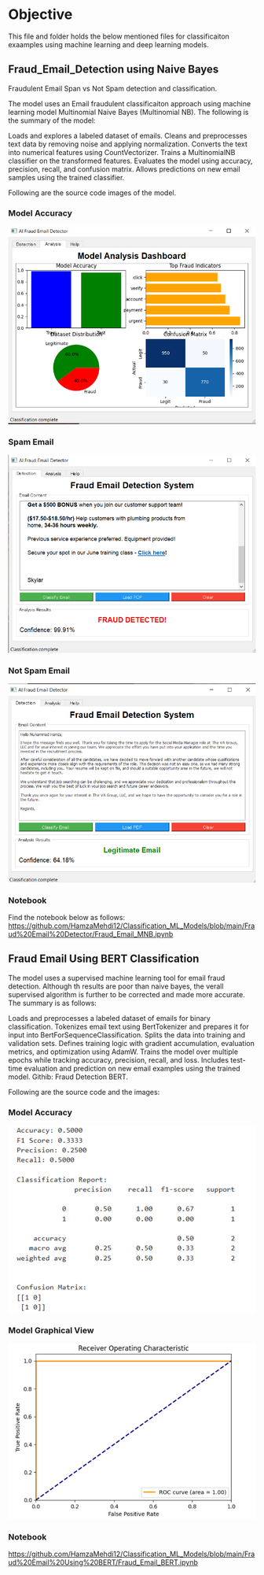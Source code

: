 # Objective
This file and folder holds the below mentioned files for classificaiton exaamples using machine learning and deep learning models.

## Fraud_Email_Detection using Naive Bayes
Fraudulent Email Span vs Not Spam detection and classification.


The model uses an Email fraudulent classificaiton approach using machine learning model Multinomial Naive Bayes (Multinomial NB). The following is the summary of the model:

Loads and explores a labeled dataset of emails.
Cleans and preprocesses text data by removing noise and applying normalization.
Converts the text into numerical features using CountVectorizer.
Trains a MultinomialNB classifier on the transformed features.
Evaluates the model using accuracy, precision, recall, and confusion matrix.
Allows predictions on new email samples using the trained classifier.

Following are the source code images of the model.
### Model Accuracy
![alt text](https://github.com/HamzaMehdi12/Classification_ML_Models/blob/main/Fraud%20Email%20Detector/Analysis.png?raw=true)
### Spam Email
![alt text](https://github.com/HamzaMehdi12/Classification_ML_Models/blob/main/Fraud%20Email%20Detector/Fraud_Detection.png?raw=true)
### Not Spam Email
![alt text](https://github.com/HamzaMehdi12/Classification_ML_Models/blob/main/Fraud%20Email%20Detector/Not_Spam.png?raw=true)

### Notebook
Find the notebook below as follows:
https://github.com/HamzaMehdi12/Classification_ML_Models/blob/main/Fraud%20Email%20Detector/Fraud_Email_MNB.ipynb


## Fraud Email Using BERT Classification
The model uses a supervised machine learning tool for email fraud detection. Although th results are poor than naive bayes, the verall supervised algorithm is further to be corrected and made more accurate. The summary is as follows: 

Loads and preprocesses a labeled dataset of emails for binary classification. 
Tokenizes email text using BertTokenizer and prepares it for input into BertForSequenceClassification. 
Splits the data into training and validation sets. 
Defines training logic with gradient accumulation, evaluation metrics, and optimization using AdamW. 
Trains the model over multiple epochs while tracking accuracy, precision, recall, and loss. 
Includes test-time evaluation and prediction on new email examples using the trained model. 
Githib: Fraud Detection BERT. 

Following are the source code and the images:
### Model Accuracy
![alt text](https://github.com/HamzaMehdi12/Classification_ML_Models/blob/main/Fraud%20Email%20Using%20BERT/Accuracy.png?raw=true)
### Model Graphical View
![alt text](https://github.com/HamzaMehdi12/Classification_ML_Models/blob/main/Fraud%20Email%20Using%20BERT/Graphical%20Evidence.png?raw=true)

### Notebook
https://github.com/HamzaMehdi12/Classification_ML_Models/blob/main/Fraud%20Email%20Using%20BERT/Fraud_Email_BERT.ipynb
